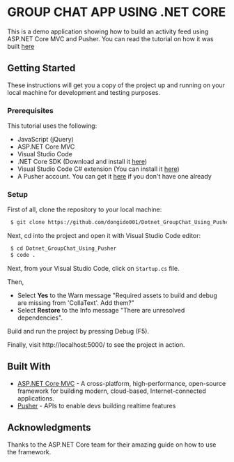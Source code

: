 # GROUP CHAT APP USING .NET CORE

This is a demo application showing how to build an activity feed using ASP.NET Core MVC and Pusher. You can read the tutorial on how it was built [here](https://pusher.com/tutorials/group-chat-net)

## Getting Started

These instructions will get you a copy of the project up and running on your local machine for development and testing purposes.

### Prerequisites

This tutorial uses the following:

* JavaScript (jQuery) 
* ASP.NET Core MVC
* Visual Studio Code 
* .NET Core SDK (Download and install it [here](https://www.microsoft.com/net/download/core))
* Visual Studio Code C# extension (You can install it [here](https://code.visualstudio.com/))
* A Pusher account. You can get it [here](https://pusher.com/) if you don't have one already

### Setup

First of all, clone the repository to your local machine:
```sh
 $ git clone https://github.com/dongido001/Dotnet_GroupChat_Using_Pusher.git
```

Next, cd into the project and open it with Visual Studio Code editor:

```sh
 $ cd Dotnet_GroupChat_Using_Pusher
 $ code .
```

Next, from your Visual Studio Code, click on `Startup.cs` file.

Then,

- Select **Yes** to the Warn message "Required assets to build and debug are missing from 'CollaText'. Add them?"
- Select **Restore** to the Info message "There are unresolved dependencies".

Build and run the project by pressing Debug (F5).

Finally, visit http://localhost:5000/ to see the project in action.

## Built With

* [ASP.NET Core MVC](https://docs.microsoft.com/en-us/aspnet/core/) - A cross-platform, high-performance, open-source framework for building modern, cloud-based, Internet-connected applications.
* [Pusher](https://pusher.com/) - APIs to enable devs building realtime features

## Acknowledgments

Thanks to the ASP.NET Core team for their amazing guide on how to use the framework.

